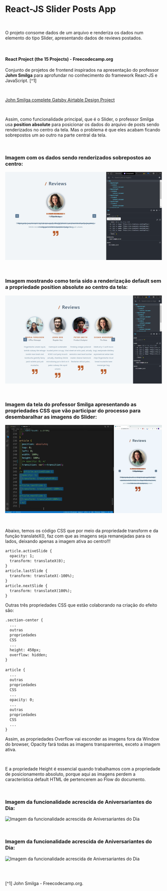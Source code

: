 # React-JS Slider Posts App

<br />

O projeto consome dados de um arquivo e renderiza os dados num elemento do tipo Slider, apresentando dados de reviews postados.

<br />

#### React Project (the 15 Projects) - Freecodecamp.org

Conjunto de projetos de frontend inspirados na apresentação do professor **Johm Smilga** para aprofundar no conhecimento do framework React-JS e JavaScript. [^1]

<br />

[John Smilga complete Gatsby Airtable Design Project](https://gatsby-airtable-design-project.netlify.app/)

<br />

Assim, como funcionalidade principal, que é o Slider, o professor Smilga usa **position absolute** para posicionar os dados do arquivo de posts sendo renderizados no centro da tela. Mas o problema é que eles acabam ficando sobrepostos um ao outro na parte central da tela.

<br />

### Imagem com os dados sendo renderizados sobrepostos ao centro:

![Imagem com os dados sendo renderizados sobrepostos ao centro](/public/images/renderização-com-a-propriedade-position-absolute.png)

<br />

### Imagem mostrando como teria sido a renderização default sem a propriedade position absolute ao centro da tela:

![Imagem mostrando como teria sido a renderização default](/public/images/renderização-padrão-sem-position-absolute.png)

<br />

### Imagem da tela do professor Smilga apresentando as propriedades CSS que vão participar do processo para desembaralhar as imagens do Slider:

![Imagem da funcionalidade acrescida de Aniversariantes do Dia](/public/images/imagem-mostrada-pelo-prof-smilga.png)

<br />

Abaixo, temos os código CSS que por meio da propriedade transform e da função translateX(), faz com que as imagens seja remanejadas para os lados, deixando apenas a imagem ativa ao centro!!!

```
article.activeSlide {
  opacity: 1;
  transform: translateX(0);
}
article.lastSlide {
  transform: translateX(-100%);
}
article.nextSlide {
  transform: translateX(100%);
}
```

Outras três propriedades CSS que estão colaborando na criação do efeito são:

```
.section-center {
  ...
  outras
  propriedades
  CSS
  ...
  height: 450px;
  overflow: hidden;
}

article {
  ...
  outras
  propriedades
  CSS
  ...
  opacity: 0;
  ...
  outras
  propriedades
  CSS
  ...
}
```

Assim, as propriedades Overflow vai esconder as imagens fora da Window do browser, Opacity fará todas as imagens transparentes, exceto a imagem ativa.

<br />

E a propriedade Height é essencial quando trabalhamos com a propriedade de posicionamento absoluto, porque aqui as imagens perdem a característica default HTML de pertencerem ao Flow do documento.

<br />

### Imagem da funcionalidade acrescida de Aniversariantes do Dia:

![Imagem da funcionalidade acrescida de Aniversariantes do Dia](/public/images/)

<br />

### Imagem da funcionalidade acrescida de Aniversariantes do Dia:

![Imagem da funcionalidade acrescida de Aniversariantes do Dia](/public/images/)

<br />
<br />

[^1] John Smilga - Freecodecamp.org.
